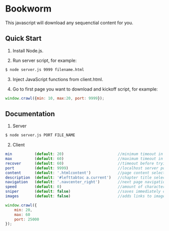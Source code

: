 # Bookworm

This javascript will download any sequenctial content for you.


## Quick Start

1) Install Node.js.

2) Run server script, for example:

```sh
$ node server.js 9999 filename.html
```

3) Inject JavaScript functions from client.html.


4) Go to first page you want to download and kickoff script, for example:

```js
window.crawl({min: 10, max:20, port: 9999});
```

## Documentation

1) Server

```sh
$ node server.js PORT FILE_NAME
```

2) Client

```js
min          (default: 20)                        //minimum timeout in seconds before navigating to next page
max          (default: 60)                        //maximum timeout in seconds before navigating to next page
recover      (default: 60)                        //timeout before trying to navigate again (in case of network error)
port         (default: 9999)                      //localhost server port
content      (default: '.htmlcontent')            //page content selector
description  (default: '#lefttabtoc a.current')   //chapter title selector
navigation   (default: '.navcenter_right')        //next page navigation selector
speed        (default: 0)                         //amount of characters "read" per minute to simulate human behaviour
sniper       (default: false)                     //saves immediately current page
images       (default: false)                     //adds links to images to payload if set to true
```

```js
window.crawl({
    min: 20,
    max: 60
    port: 25000
});
```
